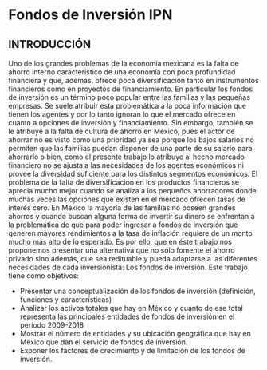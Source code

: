 # Fondos de Inversión IPN

## INTRODUCCIÓN

Uno de los grandes problemas de la economía mexicana es la falta de ahorro interno
característico de una economía con poca profundidad financiera y que, además, ofrece poca
diversificación tanto en instrumentos financieros como en proyectos de financiamiento.
En particular los fondos de inversión es un término poco popular entre las familias y las pequeñas
empresas. Se suele atribuir esta problemática a la poca información que tienen los agentes y
por lo tanto ignoran lo que el mercado ofrece en cuanto a opciones de inversión y financiamiento.
Sin embargo, también se le atribuye a la falta de cultura de ahorro en México, pues el actor de
ahorrar no es visto como una prioridad ya sea porque los bajos salarios no permiten que las
familias puedan disponer de una parte de su salario para ahorrarlo o bien, como el presente
trabajo lo atribuye al hecho mercado financiero no se ajusta a las necesidades de los agentes
económicos ni provee la diversidad suficiente para los distintos segmentos económicos.
El problema de la falta de diversificación en los productos financieros se aprecia mucho mejor
cuando se analiza a los pequeños ahorradores donde muchas veces las opciones que existen en
el mercado ofrecen tasas de interés cero. En México la mayoría de las familias no poseen grandes
ahorros y cuando buscan alguna forma de invertir su dinero se enfrentan a la problemática de
que para poder ingresar a fondos de inversión que generen mayores rendimientos a la tasa de
inflación requiere de un monto mucho más alto de lo esperado.
Es por ello, que en éste trabajo nos proponemos presentar una alternativa que no sólo fomente
el ahorro privado sino además, que sea redituable y pueda adaptarse a las diferentes
necesidades de cada inversionista: Los fondos de inversión.
Este trabajo tiene como objetivos:

- Presentar una conceptualización de los fondos de inversión (definición, funciones y
características)
- Analizar los activos totales que hay en México y cuanto de ese total representa las
principales entidades de fondos de inversión en el periodo 2009-2018
- Mostrar el número de entidades y su ubicación geográfica que hay en México que dan el
servicio de fondos de inversión.
- Exponer los factores de crecimiento y de limitación de los fondos de inversión.
